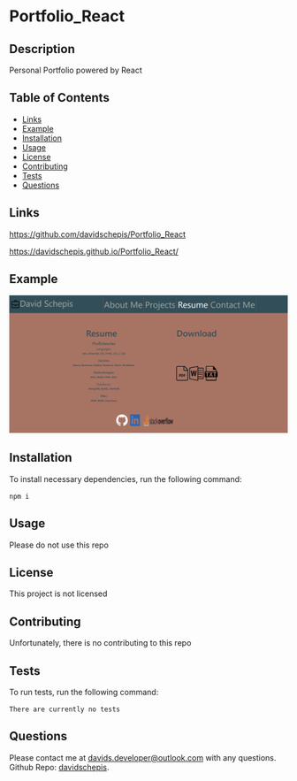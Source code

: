 # Portfolio_React

## Description
Personal Portfolio powered by React

## Table of Contents

- [Links](#links)
- [Example](#example)
- [Installation](#installation)
- [Usage](#usage)
- [License](#license)
- [Contributing](#contributing)
- [Tests](#tests)
- [Questions](#questions)

 ## Links
https://github.com/davidschepis/Portfolio_React

https://davidschepis.github.io/Portfolio_React/

 ## Example
![Screenshot](screenshot.png)

 ## Installation
To install necessary dependencies, run the following command:

```
npm i
```

 ## Usage
Please do not use this repo

 ## License
This project is not licensed

 ## Contributing
Unfortunately, there is no contributing to this repo

 ## Tests
To run tests, run the following command:

```
There are currently no tests
```

 ## Questions
Please contact me at [davids.developer@outlook.com](mailto:davids.developer@outlook.com) with any questions.
Github Repo: [davidschepis](https://github.com/davidschepis).
